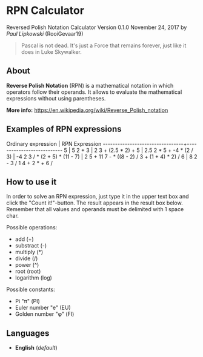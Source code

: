 # RPN Calculator
Reversed Polish Notation Calculator
Version 0.1.0
November 24, 2017
by *Paul Lipkowski* (RooiGevaar19)

> Pascal is not dead. It's just a Force that remains forever, just like it does in Luke Skywalker. 

## About
**Reverse Polish Notation** (RPN) is a mathematical notation in which operators follow their operands. It allows to evaluate the mathematical expressions without using parentheses.

**More info:** https://en.wikipedia.org/wiki/Reverse_Polish_notation

## Examples of RPN expressions

 Ordinary expression             | RPN Expression
---------------------------------+---------------------------
 5                               | 5
 2 + 3                           | 2 3 +
 (2.5 * 2) + 5                   | 2.5 2 * 5 +
 -4 * (2 / 3)                    | -4 2 3 / *
 (2 + 5) * (11 - 7)              | 2 5 + 11 7 - *
 ((8 - 2) / 3 + (1 + 4) * 2) / 6 | 8 2 - 3 / 1 4 + 2 * + 6 /

## How to use it
In order to solve an RPN expression, just type it in the upper text box and click the "Count it!"-button. The result appears in the result box below. Remember that all values and operands must be delimited with 1 space char.

Possible operations:
- add (+)
- substract (-)
- multiply (*)
- divide (/)
- power (^)
- root (root)
- logarithm (log)

Possible constants:
- Pi "π" (PI)
- Euler number "e" (EU)
- Golden number "φ" (FI)

## Languages
- **English** (*default*)


